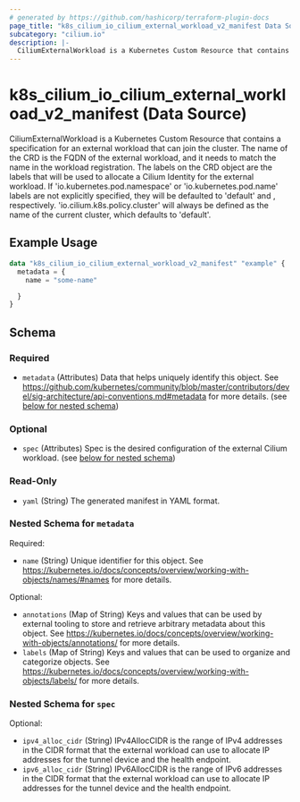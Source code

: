 ```yaml
---
# generated by https://github.com/hashicorp/terraform-plugin-docs
page_title: "k8s_cilium_io_cilium_external_workload_v2_manifest Data Source - terraform-provider-k8s"
subcategory: "cilium.io"
description: |-
  CiliumExternalWorkload is a Kubernetes Custom Resource that contains a specification for an external workload that can join the cluster.  The name of the CRD is the FQDN of the external workload, and it needs to match the name in the workload registration. The labels on the CRD object are the labels that will be used to allocate a Cilium Identity for the external workload. If 'io.kubernetes.pod.namespace' or 'io.kubernetes.pod.name' labels are not explicitly specified, they will be defaulted to 'default' and , respectively. 'io.cilium.k8s.policy.cluster' will always be defined as the name of the current cluster, which defaults to 'default'.
---
```


# k8s_cilium_io_cilium_external_workload_v2_manifest (Data Source)

CiliumExternalWorkload is a Kubernetes Custom Resource that contains a specification for an external workload that can join the cluster.  The name of the CRD is the FQDN of the external workload, and it needs to match the name in the workload registration. The labels on the CRD object are the labels that will be used to allocate a Cilium Identity for the external workload. If 'io.kubernetes.pod.namespace' or 'io.kubernetes.pod.name' labels are not explicitly specified, they will be defaulted to 'default' and <workload name>, respectively. 'io.cilium.k8s.policy.cluster' will always be defined as the name of the current cluster, which defaults to 'default'.

## Example Usage

```terraform
data "k8s_cilium_io_cilium_external_workload_v2_manifest" "example" {
  metadata = {
    name = "some-name"

  }
}
```

<!-- schema generated by tfplugindocs -->
## Schema

### Required

- `metadata` (Attributes) Data that helps uniquely identify this object. See https://github.com/kubernetes/community/blob/master/contributors/devel/sig-architecture/api-conventions.md#metadata for more details. (see [below for nested schema](#nestedatt--metadata))

### Optional

- `spec` (Attributes) Spec is the desired configuration of the external Cilium workload. (see [below for nested schema](#nestedatt--spec))

### Read-Only

- `yaml` (String) The generated manifest in YAML format.

<a id="nestedatt--metadata"></a>
### Nested Schema for `metadata`

Required:

- `name` (String) Unique identifier for this object. See https://kubernetes.io/docs/concepts/overview/working-with-objects/names/#names for more details.

Optional:

- `annotations` (Map of String) Keys and values that can be used by external tooling to store and retrieve arbitrary metadata about this object. See https://kubernetes.io/docs/concepts/overview/working-with-objects/annotations/ for more details.
- `labels` (Map of String) Keys and values that can be used to organize and categorize objects. See https://kubernetes.io/docs/concepts/overview/working-with-objects/labels/ for more details.


<a id="nestedatt--spec"></a>
### Nested Schema for `spec`

Optional:

- `ipv4_alloc_cidr` (String) IPv4AllocCIDR is the range of IPv4 addresses in the CIDR format that the external workload can use to allocate IP addresses for the tunnel device and the health endpoint.
- `ipv6_alloc_cidr` (String) IPv6AllocCIDR is the range of IPv6 addresses in the CIDR format that the external workload can use to allocate IP addresses for the tunnel device and the health endpoint.
